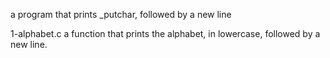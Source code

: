 a program that prints _putchar, followed by a new line

1-alphabet.c
  a function that prints the alphabet, in lowercase, followed by a new line.
